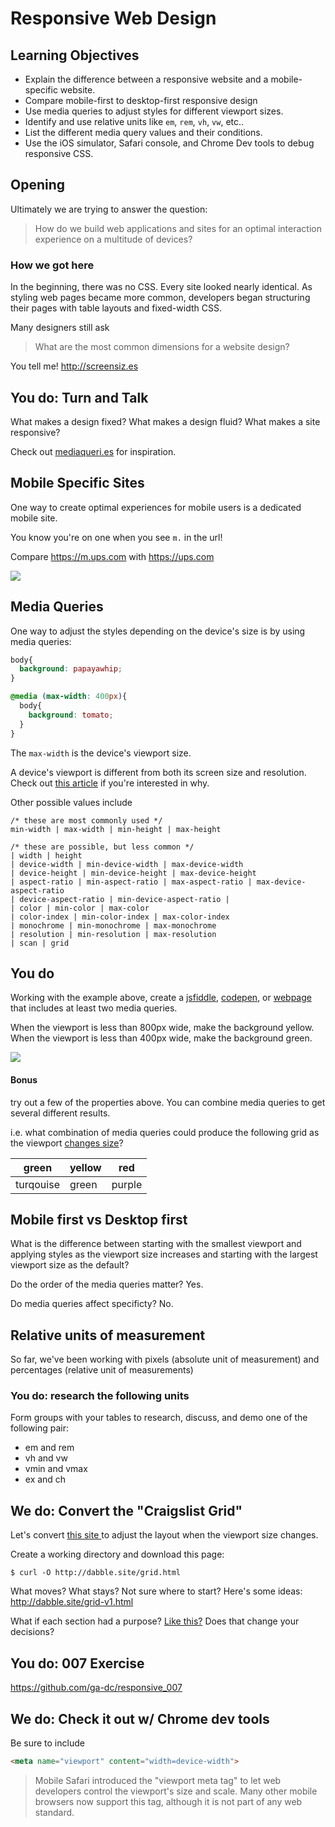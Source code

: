 # Responsive Web Design

## Learning Objectives

- Explain the difference between a responsive website and a mobile-specific website.
- Compare mobile-first to desktop-first responsive design
- Use media queries to adjust styles for different viewport sizes.
- Identify and use relative units like `em`, `rem`, `vh`, `vw`, etc..
- List the different media query values and their conditions.
- Use the iOS simulator, Safari console, and Chrome Dev tools to debug responsive CSS.

## Opening

Ultimately we are trying to answer the question:

>How do we build web applications and sites for an optimal interaction experience on a multitude of devices?

### How we got here

In the beginning, there was no CSS. Every site looked nearly identical. As styling web pages became more common,
developers began structuring their pages with table layouts and fixed-width CSS.

Many designers still ask

>What are the most common dimensions for a website design?

You tell me! http://screensiz.es

## You do: Turn and Talk

What makes a design fixed? What makes a design fluid? What makes a site responsive?

Check out [mediaqueri.es](http://mediaqueri.es) for inspiration.

## Mobile Specific Sites

One way to create optimal experiences for mobile users is a dedicated mobile site.

You know you're on one when you see `m.` in the url!

Compare https://m.ups.com with https://ups.com

![](http://imgs.xkcd.com/comics/server_attention_span.png)

## Media Queries

One way to adjust the styles depending on the device's size is by using media queries:

```css
body{
  background: papayawhip;
}

@media (max-width: 400px){
  body{
    background: tomato;
  }
}
```

The `max-width` is the device's viewport size.

A device's viewport is different from both its screen size and resolution.
Check out [this article](http://www.quirksmode.org/mobile/viewports.html) if you're interested in why.

Other possible values include

```
/* these are most commonly used */
min-width | max-width | min-height | max-height

/* these are possible, but less common */
| width | height
| device-width | min-device-width | max-device-width
| device-height | min-device-height | max-device-height
| aspect-ratio | min-aspect-ratio | max-aspect-ratio | max-device-aspect-ratio
| device-aspect-ratio | min-device-aspect-ratio |
| color | min-color | max-color
| color-index | min-color-index | max-color-index
| monochrome | min-monochrome | max-monochrome
| resolution | min-resolution | max-resolution
| scan | grid
```

## You do

Working with the example above, create a [jsfiddle](https://jsfiddle.net/), [codepen](http://codepen.io/pen/), or [webpage](http://justinjackson.ca/words.html) that includes at least two media queries.

When the viewport is less than 800px wide, make the background yellow. When the viewport is less
than 400px wide, make the background green.

![](https://dl.dropboxusercontent.com/s/o8xh3hdql9oijo2/mediaqueries.gif?dl=0)

#### Bonus
try out a few of the properties above. You can combine media queries to get several different results.

i.e. what combination of media queries could produce the following grid as the viewport [changes size](http://maximin.tv/srm/)?

green   | yellow | red
 -------- | -----  | ---
turqouise | green  | purple

## Mobile first vs Desktop first

What is the difference between starting with the smallest viewport and applying styles as the viewport size increases
and starting with the largest viewport size as the default?

Do the order of the media queries matter? Yes.

Do media queries affect specificty? No.

## Relative units of measurement

So far, we've been working with pixels (absolute unit of measurement) and percentages (relative unit of measurements)

### You do: research the following units

Form groups with your tables to research, discuss, and demo one of the following
pair:

- em and rem
- vh and vw
- vmin and vmax
- ex and ch

## We do: Convert the "Craigslist Grid"

Let's convert [this site ](http://dabble.site/grid.html) to adjust the layout when the viewport size changes.

Create a working directory and download this page:

    $ curl -O http://dabble.site/grid.html

What moves?  What stays?  Not sure where to start? Here's some ideas: http://dabble.site/grid-v1.html

What if each section had a purpose?  [Like this?](???)  Does that change your decisions?

## You do: 007 Exercise

https://github.com/ga-dc/responsive_007

## We do: Check it out w/ Chrome dev tools

Be sure to include

```html
<meta name="viewport" content="width=device-width">
```

>Mobile Safari introduced the "viewport meta tag" to let web developers control the viewport's size and scale. Many other mobile browsers now support this tag, although it is not part of any web standard.
